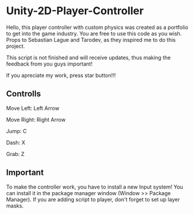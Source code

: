 # Unity-2D-Player-Controller

Hello, this player controller with custom physics was created as a portfolio to get into the game industry. You are free to use this code as you wish. Props to Sebastian Lague and Tarodev, as they inspired me to do this project.

This script is not finished and will receive updates, thus making the feedback from you guys important!

If you apreciate my work, press star button!!!

## Controlls
Move Left: Left Arrow

Move Right: Right Arrow

Jump: C

Dash: X

Grab: Z

## Important
To make the controller work, you have to install a new Input system! You can install it in the package manager window (Window >> Package Manager).
If you are adding script to player, don't forget to set up layer masks.
